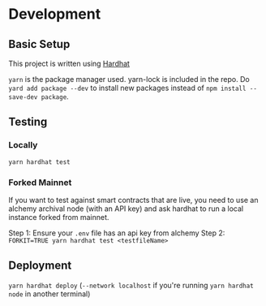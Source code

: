 # Development

## Basic Setup

This project is written using [Hardhat](https://hardhat.org/)

`yarn` is the package manager used. yarn-lock is included in the repo. Do `yard add package --dev` to install new packages instead of `npm install --save-dev package`.

## Testing

### Locally

`yarn hardhat test`

### Forked Mainnet

If you want to test against smart contracts that are live, you need to use an alchemy archival node (with an API key) and ask hardhat to run a local instance forked from mainnet.

Step 1: Ensure your `.env` file has an api key from alchemy
Step 2: `FORKIT=TRUE yarn hardhat test <testfileName>`

## Deployment

`yarn hardhat deploy` (`--network localhost` if you're running `yarn hardhat node` in another terminal)
